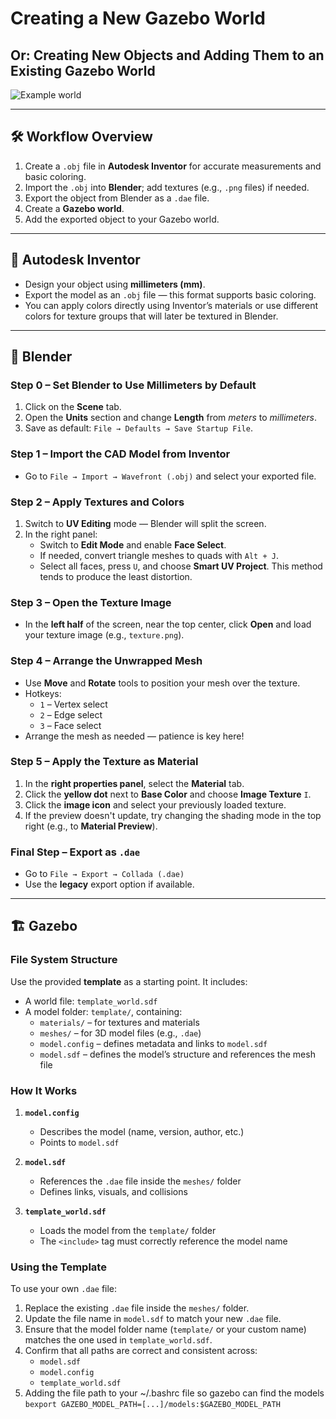 # Creating a New Gazebo World  
## Or: Creating New Objects and Adding Them to an Existing Gazebo World

![Example world](./images/preview.png)
<!-- Cool picture of a fancy Gazebo world -->

---

## 🛠️ Workflow Overview

1. Create a `.obj` file in **Autodesk Inventor** for accurate measurements and basic coloring.
2. Import the `.obj` into **Blender**; add textures (e.g., `.png` files) if needed.
3. Export the object from Blender as a `.dae` file.
4. Create a **Gazebo world**.
5. Add the exported object to your Gazebo world.

---

## 🔧 Autodesk Inventor

- Design your object using **millimeters (mm)**.
- Export the model as an `.obj` file — this format supports basic coloring.
- You can apply colors directly using Inventor’s materials or use different colors for texture groups that will later be textured in Blender.

---

## 🧊 Blender

### Step 0 – Set Blender to Use Millimeters by Default

1. Click on the **Scene** tab.
2. Open the **Units** section and change **Length** from *meters* to *millimeters*.
3. Save as default: `File → Defaults → Save Startup File`.

### Step 1 – Import the CAD Model from Inventor

- Go to `File → Import → Wavefront (.obj)` and select your exported file.

### Step 2 – Apply Textures and Colors

1. Switch to **UV Editing** mode — Blender will split the screen.
2. In the right panel:
   - Switch to **Edit Mode** and enable **Face Select**.
   - If needed, convert triangle meshes to quads with `Alt + J`.
   - Select all faces, press `U`, and choose **Smart UV Project**. This method tends to produce the least distortion.

### Step 3 – Open the Texture Image

- In the **left half** of the screen, near the top center, click **Open** and load your texture image (e.g., `texture.png`).

### Step 4 – Arrange the Unwrapped Mesh

- Use **Move** and **Rotate** tools to position your mesh over the texture.
- Hotkeys:
  - `1` – Vertex select  
  - `2` – Edge select  
  - `3` – Face select  
- Arrange the mesh as needed — patience is key here!

### Step 5 – Apply the Texture as Material

1. In the **right properties panel**, select the **Material** tab.
2. Click the **yellow dot** next to **Base Color** and choose **Image Texture** `I`.
3. Click the **image icon** and select your previously loaded texture.
4. If the preview doesn't update, try changing the shading mode in the top right (e.g., to **Material Preview**).

### Final Step – Export as `.dae` 

- Go to `File → Export → Collada (.dae)`  
- Use the **legacy** export option if available.

---
## 🏗️ Gazebo

### File System Structure

Use the provided **template** as a starting point. It includes:

- A world file: `template_world.sdf`
- A model folder: `template/`, containing:
  - `materials/` – for textures and materials
  - `meshes/` – for 3D model files (e.g., `.dae`)
  - `model.config` – defines metadata and links to `model.sdf`
  - `model.sdf` – defines the model’s structure and references the mesh file

### How It Works

1. **`model.config`**
   - Describes the model (name, version, author, etc.)
   - Points to `model.sdf`

2. **`model.sdf`**
   - References the `.dae` file inside the `meshes/` folder
   - Defines links, visuals, and collisions

3. **`template_world.sdf`**
   - Loads the model from the `template/` folder
   - The `<include>` tag must correctly reference the model name

### Using the Template

To use your own `.dae` file:

1. Replace the existing `.dae` file inside the `meshes/` folder.
2. Update the file name in `model.sdf` to match your new `.dae` file.
3. Ensure that the model folder name (`template/` or your custom name) matches the one used in `template_world.sdf`.
4. Confirm that all paths are correct and consistent across:
   - `model.sdf`  
   - `model.config`  
   - `template_world.sdf`
5. Adding the file path to your ~/.bashrc file so gazebo can find the models
`bexport GAZEBO_MODEL_PATH=[...]/models:$GAZEBO_MODEL_PATH`





